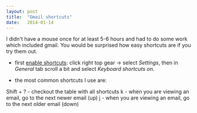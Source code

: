 ```yaml
---
layout: post
title:  "Gmail shortcuts"
date:   2014-01-14
---
```


I didn't have a mouse once for at least 5-6 hours and had to do some work which included gmail.
You would be surprised how easy shortcuts are if you try them out.

* first [enable shortcuts][gmail-enable-shortcuts]: click right top gear ->
select *Settings*, then in *General* tab scroll a bit and select
*Keyboard shortcuts on*.

* the most common shortcuts I use are:

Shift + ? - checkout the table with all shortcuts
k - when you are viewing an email, go to the next newer email (up)
j - when you are viewing an email, go to the next older email (down)

[gmail-enable-shortcuts]: https://support.google.com/mail/answer/6594?hl=en
